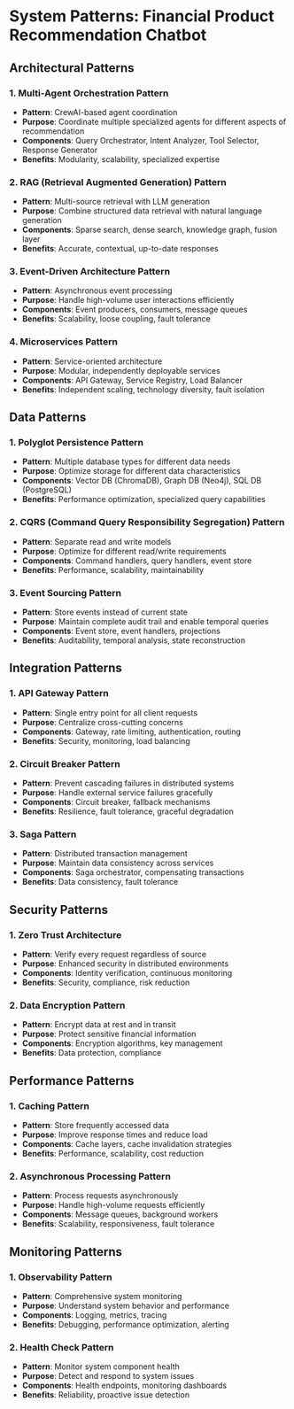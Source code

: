 # System Patterns: Financial Product Recommendation Chatbot

## Architectural Patterns

### 1. Multi-Agent Orchestration Pattern
- **Pattern**: CrewAI-based agent coordination
- **Purpose**: Coordinate multiple specialized agents for different aspects of recommendation
- **Components**: Query Orchestrator, Intent Analyzer, Tool Selector, Response Generator
- **Benefits**: Modularity, scalability, specialized expertise

### 2. RAG (Retrieval Augmented Generation) Pattern
- **Pattern**: Multi-source retrieval with LLM generation
- **Purpose**: Combine structured data retrieval with natural language generation
- **Components**: Sparse search, dense search, knowledge graph, fusion layer
- **Benefits**: Accurate, contextual, up-to-date responses

### 3. Event-Driven Architecture Pattern
- **Pattern**: Asynchronous event processing
- **Purpose**: Handle high-volume user interactions efficiently
- **Components**: Event producers, consumers, message queues
- **Benefits**: Scalability, loose coupling, fault tolerance

### 4. Microservices Pattern
- **Pattern**: Service-oriented architecture
- **Purpose**: Modular, independently deployable services
- **Components**: API Gateway, Service Registry, Load Balancer
- **Benefits**: Independent scaling, technology diversity, fault isolation

## Data Patterns

### 1. Polyglot Persistence Pattern
- **Pattern**: Multiple database types for different data needs
- **Purpose**: Optimize storage for different data characteristics
- **Components**: Vector DB (ChromaDB), Graph DB (Neo4j), SQL DB (PostgreSQL)
- **Benefits**: Performance optimization, specialized query capabilities

### 2. CQRS (Command Query Responsibility Segregation) Pattern
- **Pattern**: Separate read and write models
- **Purpose**: Optimize for different read/write requirements
- **Components**: Command handlers, query handlers, event store
- **Benefits**: Performance, scalability, maintainability

### 3. Event Sourcing Pattern
- **Pattern**: Store events instead of current state
- **Purpose**: Maintain complete audit trail and enable temporal queries
- **Components**: Event store, event handlers, projections
- **Benefits**: Auditability, temporal analysis, state reconstruction

## Integration Patterns

### 1. API Gateway Pattern
- **Pattern**: Single entry point for all client requests
- **Purpose**: Centralize cross-cutting concerns
- **Components**: Gateway, rate limiting, authentication, routing
- **Benefits**: Security, monitoring, load balancing

### 2. Circuit Breaker Pattern
- **Pattern**: Prevent cascading failures in distributed systems
- **Purpose**: Handle external service failures gracefully
- **Components**: Circuit breaker, fallback mechanisms
- **Benefits**: Resilience, fault tolerance, graceful degradation

### 3. Saga Pattern
- **Pattern**: Distributed transaction management
- **Purpose**: Maintain data consistency across services
- **Components**: Saga orchestrator, compensating transactions
- **Benefits**: Data consistency, fault tolerance

## Security Patterns

### 1. Zero Trust Architecture
- **Pattern**: Verify every request regardless of source
- **Purpose**: Enhanced security in distributed environments
- **Components**: Identity verification, continuous monitoring
- **Benefits**: Security, compliance, risk reduction

### 2. Data Encryption Pattern
- **Pattern**: Encrypt data at rest and in transit
- **Purpose**: Protect sensitive financial information
- **Components**: Encryption algorithms, key management
- **Benefits**: Data protection, compliance

## Performance Patterns

### 1. Caching Pattern
- **Pattern**: Store frequently accessed data
- **Purpose**: Improve response times and reduce load
- **Components**: Cache layers, cache invalidation strategies
- **Benefits**: Performance, scalability, cost reduction

### 2. Asynchronous Processing Pattern
- **Pattern**: Process requests asynchronously
- **Purpose**: Handle high-volume requests efficiently
- **Components**: Message queues, background workers
- **Benefits**: Scalability, responsiveness, fault tolerance

## Monitoring Patterns

### 1. Observability Pattern
- **Pattern**: Comprehensive system monitoring
- **Purpose**: Understand system behavior and performance
- **Components**: Logging, metrics, tracing
- **Benefits**: Debugging, performance optimization, alerting

### 2. Health Check Pattern
- **Pattern**: Monitor system component health
- **Purpose**: Detect and respond to system issues
- **Components**: Health endpoints, monitoring dashboards
- **Benefits**: Reliability, proactive issue detection
